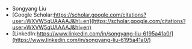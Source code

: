 - Songyang Liu
- [Google Scholar:https://scholar.google.com/citations?user=WXVW5qUAAAAJ&hl=en](https://scholar.google.com/citations?user=WXVW5qUAAAAJ&hl=en)
- [LinkedIn:https://www.linkedin.com/in/songyang-liu-6195a41a0/](https://www.linkedin.com/in/songyang-liu-6195a41a0/)
